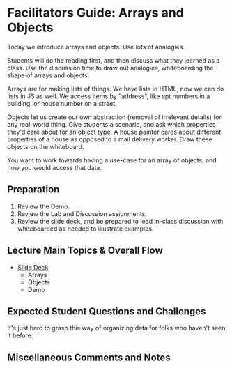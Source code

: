 # Facilitators Guide: Arrays and Objects

Today we introduce arrays and objects. Use lots of analogies.

Students will do the reading first, and then discuss what they learned as a class. Use the discussion time to draw out analogies, whiteboarding the shape of arrays and objects. 

Arrays are for making lists of things. We have lists in HTML, now we can do lists in JS as well. We access items by "address", like apt numbers in a building, or house number on a street. 

Objects let us create our own abstraction (removal of irrelevant details) for any real-world thing. Give students a scenario, and ask which properties they'd care about for an object type. A house painter cares about different properties of a house as opposed to a mail delivery worker. Draw these objects on the whiteboard. 

You want to work towards having a use-case for an array of objects, and how you would access that data. 

## Preparation
1. Review the Demo.
1. Review the Lab and Discussion assignments. 
1. Review the slide deck, and be prepared to lead in-class discussion with whiteboarded as needed to illustrate examples. 

## Lecture Main Topics & Overall Flow
- [Slide Deck](https://docs.google.com/presentation/d/1n7udHq49ZWbwu2iC-6h_mJ3odnD-ENaNipuW0SIByu4/edit#slide=id.g2accd1c413_3_31)
  - Arrays
  - Objects
  - Demo

## Expected Student Questions and Challenges

It's just hard to grasp this way of organizing data for folks who haven't seen it before. 

## Miscellaneous Comments and Notes
